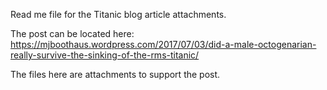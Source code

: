 Read me file for the Titanic blog article attachments.

The post can be located here: https://mjboothaus.wordpress.com/2017/07/03/did-a-male-octogenarian-really-survive-the-sinking-of-the-rms-titanic/

The files here are attachments to support the post.

